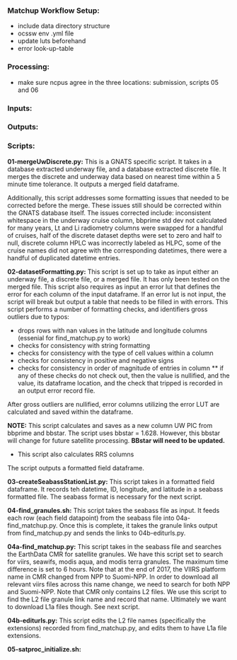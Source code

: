 ### Matchup Workflow Setup:

* include data directory structure
* ocssw env .yml file
* update luts beforehand
* error look-up-table


### Processing:

* make sure ncpus agree in the three locations: submission, scripts 05 and 06


### Inputs:

### Outputs:

### Scripts:

**01-mergeUwDiscrete.py:** This is a GNATS specific script.  It takes in a database extracted underway file, and a database extracted discrete file.  It merges the discrete and underway data based on nearest time within a 5 minute time tolerance. It outputs a merged field dataframe.

Additionally, this script addresses some formatting issues that needed to be corrected before the merge. These issues still should be corrected within the GNATS database itself. The issues corrected include: inconsistent whitespace in the underway cruise column, bbprime std dev not calculated for many years, Lt and Li radiometry columns were swapped for a handful of cruises, half of the discrete dataset depths were set to zero and half to null, discrete column HPLC was incorrectly labeled as HLPC, some of the cruise names did not agree with the corresponding datetimes, there were a handful of duplicated datetime entries.

**02-datasetFormatting.py:** This script is set up to take as input either an underway file, a discrete file, or a merged file. It has only been tested on the merged file. This script also requires as input an error lut that defines the error for each column of the input dataframe. If an error lut is not input, the script will break but output a table that needs to be filled in with errors. This script performs a number of formatting checks, and identifiers gross outliers due to typos:
* drops rows with nan values in the latitude and longitude columns (essenial for find_matchup.py to work)
* checks for consistency with string formatting
* checks for consistency with the type of cell values within a column
* checks for consistency in positive and negative signs
* checks for consistency in order of magnitude of entries in column
** if any of these checks do not check out, then the value is nullified, and the value, its dataframe location, and the check that tripped is recorded in an output error record file.

After gross outliers are nullified, error columns utilizing the error LUT are calculated and saved within the dataframe.

**NOTE:** This script calculates and saves as a new column UW PIC from bbprime and bbstar.  The script uses bbstar = 1.628.  However, this bbstar will change for future satellite processing. **BBstar will need to be updated.**

* This script also calculates RRS columns

The script outputs a formatted field dataframe.

**03-createSeabassStationList.py:** This script takes in a formatted field dataframe.  It records teh datetime, ID, longitude, and latitude in a seabass formatted file. The seabass format is necessary for the next script.

**04-find_granules.sh:** This script takes the seabass file as input. It feeds each row (each field datapoint) from the seabass file into 04a-find_matchup.py. Once this is complete, it takes the granule links output from find_matchup.py and sends the links to 04b-editurls.py.

**04a-find_matchup.py:** This script takes in the seabass file and searches the EarthData CMR for satellite granules. We have this script set to search for viirs, seawifs, modis aqua, and modis terra granules. The maximum time difference is set to 6 hours.
Note that at the end of 2017, the VIIRS platform name in CMR changed from NPP to Suomi-NPP. In order to download all relevant viirs files across this name change, we need to search for both NPP and Suomi-NPP.
Note that CMR only contains L2 files. We use this script to find the L2 file granule link name and record that name. Ultimately we want to download L1a files though. See next script.

**04b-editurls.py:** This script edits the L2 file names (specifically the extensions) recorded from find_matchup.py, and edits them to have L1a file extensions.

**05-satproc_initialize.sh:**

